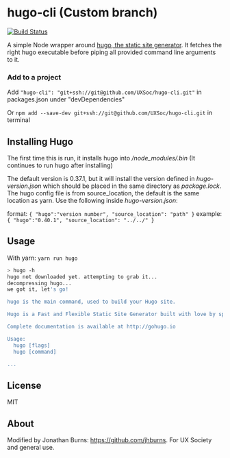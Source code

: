 # hugo-cli (Custom branch)

[![Build Status](https://travis-ci.org/nikku/hugo-cli.svg?branch=master)](https://travis-ci.org/nikku/hugo-cli)

A simple Node wrapper around [hugo, the static site generator](http://gohugo.io). It fetches the right hugo executable before piping all provided command line arguments to it.

### Add to a project
Add     `"hugo-cli": "git+ssh://git@github.com/UXSoc/hugo-cli.git"` in packages.json under "devDependencies"

Or `npm add --save-dev git+ssh://git@github.com/UXSoc/hugo-cli.git` in terminal

## Installing Hugo

The first time this is run, it installs hugo into */node_modules/.bin* (It continues to run hugo after installing)

The default version is 0.37.1, but it will install the version defined in *hugo-version.json* which should be placed in the same directory as *package.lock*. The hugo config file is from source_location, the default is the same location as yarn.
Use the following inside *hugo-version.json*:

format: `{ "hugo":"version number", "source_location": "path" }`
example: `{ "hugo":"0.40.1", "source_location": "../../" }`


## Usage

With yarn: `yarn run hugo`

```bash
> hugo -h
hugo not downloaded yet. attempting to grab it...
decompressing hugo...
we got it, let's go!

hugo is the main command, used to build your Hugo site.

Hugo is a Fast and Flexible Static Site Generator built with love by spf13 and friends in Go.

Complete documentation is available at http://gohugo.io

Usage:
  hugo [flags]
  hugo [command]

...
```


## License

MIT

## About
Modified by Jonathan Burns: https://github.com/jhburns.
For UX Society and general use.

